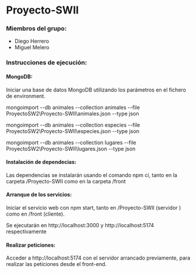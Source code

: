 # Proyecto-SWII
### Miembros del grupo: 
* Diego Herrero
* Miguel Melero
### Instrucciones de ejecución:

#### MongoDB:

Iniciar una base de datos MongoDB utilizando los parámetros en el fichero de environment. 

mongoimport --db animales --collection animales --file ProyectoSW2\Proyecto-SWII\animales.json --type json

mongoimport --db animales --collection especies --file ProyectoSW2\Proyecto-SWII\especies.json --type json 

mongoimport --db animales --collection lugares --file ProyectoSW2\Proyecto-SWII\lugares.json --type json 

#### Instalación de dependecias:

Las dependencias se instalarán usando el comando npm ci, tanto en la carpeta /Proyecto-SWII como en la carpeta /front

#### Arranque de los servicios: 

Iniciar el servicio web con npm start, tanto en /Proyecto-SWII (servidor
) como en /front (cliente).

Se ejecutarán en http://localhost:3000 y http://localhost:5174 respectivamente

#### Realizar peticiones:

Acceder a http://localhost:5174 con el servidor arrancado previamente, para realizar las peticiones desde el front-end.


